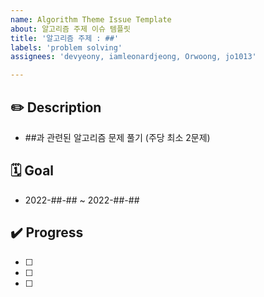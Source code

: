 ```yaml
---
name: Algorithm Theme Issue Template
about: 알고리즘 주제 이슈 템플릿
title: '알고리즘 주제 : ##'
labels: 'problem solving'
assignees: 'devyeony, iamleonardjeong, Orwoong, jo1013'

---
```


## ✏️ Description

- ##과 관련된 알고리즘 문제 풀기 (주당 최소 2문제)

## 🗓️ Goal

- 2022-##-## ~ 2022-##-##

## ✔️ Progress

- [ ]
- [ ] 
- [ ] 
